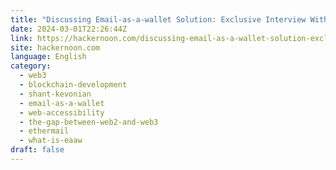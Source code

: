 ```yaml
---
title: "Discussing Email-as-a-wallet Solution: Exclusive Interview With EtherMail CEO Shant Kevonian"
date: 2024-03-01T22:26:44Z
link: https://hackernoon.com/discussing-email-as-a-wallet-solution-exclusive-interview-with-ethermail-ceo-shant-kevonian?source=rss&utm_medium=RSS&utm_source=news.12bit.vn
site: hackernoon.com
language: English
category:
  - web3
  - blockchain-development
  - shant-kevonian
  - email-as-a-wallet
  - web-accessibility
  - the-gap-between-web2-and-web3
  - ethermail
  - what-is-eaaw
draft: false
---
```


